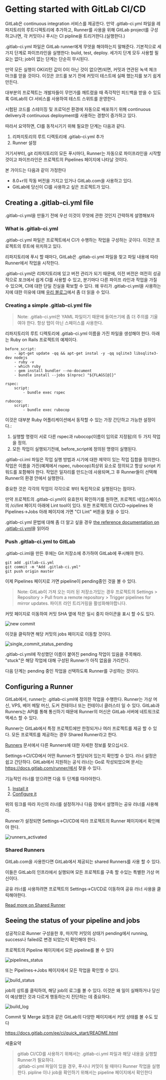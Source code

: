 
# Getting started with GitLab CI/CD

GitLab은 continuous integration 서비스를 제공한다. 만약 .gitlab-ci.yml 파일을 레파지토리의 루트디렉토리에 추가하고, Runner를 사용을 위해 GitLab project를 구성하고나면, 각 커밋이나 푸시는 CI pipline을 트리거한다.(실행한다.) 

.gitlab-ci.yml 파일은 GitLab runner에게 무엇을 해야하는지 말해준다. 기본적으로 세가지 단계로 파이프라인을 실행한다: build, test, deploy. 세가지 단계 모두 사용할 필요는 없다; job이 없는 단계는 단순히 무시된다.

만약 모든 실행이 OK(리턴 값이 0이 아닌 것이 없으면)되면, 커밋과 연관된 녹색 체크 마크를 얻을 것이다. 이것은 코드를 보기 전에 커밋이 테스트에 실패 했는지를 보기 쉽게 만든다. 

대부분의 프로젝트는 개발자들이 무언가를 깨트렸을 때 즉각적인 피드백을 받을 수 있도록 GitLab의 CI 서비스를 사용하여 테스트 스위트를 운영한다.

시험된 코드를 스테이징 및 프로덕션 환경에 자동으로 배포하기 위해 continuous delivery과 continuous deployment를 사용하는 경향이 증가하고 있다.

따라서 요약하면, CI를 동작시기기 위해 필요한 단계는 다음과 같다. 

1. 리파지토리의 루트 디렉토리에 .gitlab-ci.yml 추가
2. Runner 설정

거기서부터, git 리파지토리의 모든 푸시마다, Runner는 자동으로 파이프라인을 시작할 것이고 파이프라인은 프로젝트의 Pipelines 페이지에 나타날 것이다. 

본 가이드는 다음과 같이 가정한다
* 8.0+r의 작동 버전을 가지고 있거나 GitLab.com을 사용하고 있다.
* GitLab에 당신이 CI를 사용하고 싶은 프로젝트가 있다.

## Creating a .gitlab-ci.yml file
 .gitlab-ci.yml을 만들기 전에 우선 이것이 무엇에 관한 것인지 간략하게 설명해보자

### What is .gitlab-ci.yml
.gitlab-ci.yml 파일은 프로젝트에서 CI가 수행하는 작업을 구성하는 곳이다. 이것은 프로젝트의 루트에 위치하고 있다. 

리파지토리에 푸시 할 때마다, GitLab은 .gitlab-ci.yml 파일을 찾고 파일 내용에 따라 Runner에서 작업을 시작한다. 

.gitlab-ci.yml은 리파지토리에 있고 버전 관리가 되기 때문에, 이전 버전은 여전히 성공적으로 포크에서 쉽게 CI를 사용할 수 있고, 분기마다 다른 파이프 라인과 작업을 가질 수 있으며, CI에 대한 단일 진실을 확보할 수 있다. 왜 우리가 .gitlab-ci.yml을 사용하는지에 대한 이유에 대해 [우리 블로그](https://about.gitlab.com/2015/05/06/why-were-replacing-gitlab-ci-jobs-with-gitlab-ci-dot-yml/)에서 좀 더 읽을 수 있다. 

### Creating a simple .gitlab-ci.yml file

> Note: .gitlab-ci.yml은 YAML 파일이기 때문에 들여쓰기에 좀 더 주의를 기울여야 한다. 항상 탭이 아닌 스페이스를 사용한다.

리파지토리의 루트 디렉토리에 .gitlab-ci.yml 이름을 가진 파일을 생성해야 한다. 아래는 Ruby on Rails 프로젝트의 예제이다. 

```
before_script:
    - apt-get update -qq && apt-get instal -y -qq sqlite3 libsqlite3-dev nodejs
    - ruby -v
    - which ruby
    - gem install bundler --no-document
    - bundle install --jobs $(nproc) "${FLAGS[@]}"

rspec:
    script:
        - bundle exec rspec

rubocop:
    script:
        - bundle exec rubocop
```

이것은 대부분 Ruby 어플리케이션에서 동작할 수 있는 가장 간단하고 가능한 설정이다.:
1. 실행할 명령이 서로 다른 rspec과 rubocop(이름이 임의로 지정됨)의 두 가지 작업을 정의.
2. 모든 작업이 실행되기전에, before_script에 정의된 명령이 실행된다.

.gitlab-ci.iml 파일은 작업 실행 방법과 시기에 대한 제약이 있는 작업 집합을 정의한다. 작업은 이름을 가진(예제에서 rspec, rubocop)최상위 요소로 정의되고 항상 script 키워드를 포함해야 한다. 작업은 일자리를 만드는데 사용되며,그 후 Runner들이 선택해 Runner의 환경 안에서 실행한다.

중요한 것은 각각의 작업이 각각으로 부터 독립적으로 실행된다는 점이다.

만약 프로젝트의 .gitlab-ci.yml이 유효한지 확인하기를 원하면, 프로젝트 네임스페이스의 /ci/lint 페이지 아래에 Lint tool이 있다. 또한 프로젝트의 CI/CD->pipelines 와 Pipelines->Jobs 아래 페이지에 가면 "CI Lint" 버튼을 찾을 수 있다. 

.gitlab-ci.yml 문법에 대해 좀 더 알고 싶을 경우 [the reference documentation on .gitlab-ci.yml](https://docs.gitlab.com/ee/ci/yaml/README.html)을 읽어라

### Push .gitlab-ci.yml to GitLab

.gitlab-ci.iml을 만든 후에는 Git 저장소에 추가하여 GitLab에 푸시해야 한다.

```
git add .gitlab-ci.yml
git commit -m "Add .gitlab-ci.yml"
git push origin master
```

이제 Pipelines 페이지로 가면 pipeline이 pending중인 것을 볼 수 있다.

> Note: GitLab이 가져 오는 미러 된 저장소가있는 경우 프로젝트의 Settings > Repository > Pull from a remote repository > Trigger pipelines for mirror updates. 파이프 라인 트리거링을 활성화해야합니다.

커밋 페이지로 이동하여 커밋 SHA 옆에 작은 일시 중지 아이콘을 표시 할 수도 있다. 

![new commit](https://docs.gitlab.com/ee/ci/quick_start/img/new_commit.png)

이것을 클릭하면 해당 커밋의 jobs 페이지로 이동할 것이다.

![single_commit_status_pending](https://docs.gitlab.com/ee/ci/quick_start/img/single_commit_status_pending.png)

.gitlab-ci.yml에 작성했던 이름이 붙여진 pending 작업이 있음을 주목해라. "stuck"은 해당 작업에 대해 구성된 Runner가 아직 없음을 가리킨다.

다음 단계는 pending 중인 작업을 선택하도록 Runner를 구성하는 것이다.

## Configuring a Runner


GitLab에서, runner는 .gitlab-ci.yml에 정의한 작업을 수행한다. Runner는 가상 머신, VPS, 베어 메탈 머신, 도커 컨테이너 또는 컨테이너 클러스터 일 수 있다. GitLab과 Runners는 API를 통해 통신하기 때문에 Runner의 머신은 GitLab 서버에 네트워크로 액세스 할 수 있다.

Runner는 GitLab에서 특정 프로젝트에만 한정되거나 여러 프로젝트를 제공 할 수 있다. 모든 프로젝트를 제공하는 경우 Shared Runner라고 한다.

[Runners](https://docs.gitlab.com/ee/ci/runners/README.html) 문서에서 다른 Runners에 대한 자세한 정보를 찾으십시오.

Settings->CI/CD에서 어떤 Runner가 할당되어 있는지 확인할 수 있다. 러너 설정은 쉽고 간단하다. GitLab에서 지원하는 공식 러너는 Go로 작성되었으며 문서는 https://docs.gitlab.com/runner/에서 찾을 수 있다.

기능적인 러너를 얻으려면 다음 두 단계를 따라야한다.

1. [Install it](https://docs.gitlab.com/runner/install/)
2. [Configure it](https://docs.gitlab.com/ee/ci/runners/README.html#registering-a-specific-runner)

위의 링크를 따라 자신의 러너를 설정하거나 다음 장에서 설명하는 공유 러너를 사용해라. 

Runner가 설정되면 Settings->CI/CD에 따라 프로젝트의 Runner 페이지에서 확인해야 한다.

![runners_activated](https://docs.gitlab.com/ee/ci/quick_start/img/runners_activated.png)

### Shared Runners
GitLab.com을 사용한다면 GitLab에서 제공되는 shared Runners를 사용 할 수 있다.

이들은 GitLab의 인프라에서 실행되며 모든 프로젝트를 구축 할 수있는 특별한 가상 머신이다.

공유 러너를 사용하려면 프로젝트의 Settings->CI/CD로 이동하여 공유 러너 사용을 클릭해야한다.

[Read more on Shared Runner](https://docs.gitlab.com/ee/ci/runners/README.html)

## Seeing the status of your pipeline and jobs
성공적으로 Runner 구성을한 후, 마지막 커밋의 상태가 pending에서 running, success나 failed로 변경 되었는지 확인해야 한다.

프로젝트의 Pipeline 페이지에서 모든 pipeline를 볼 수 있다

![pipelines_status](https://docs.gitlab.com/ee/ci/quick_start/img/pipelines_status.png)

또는 Pipelines->Jobs 페이지에서 모든 작업을 확인할 수 있다.

![build_status](https://docs.gitlab.com/ee/ci/quick_start/img/builds_status.png)

job의 상트를 클릭하여, 해당 job의 로그를 볼 수 있다. 이것은 왜 일이 실패하거나 당신이 예상했던 것과 다르게 행동하는지 진단하는 데 중요하다.

![build_log](https://docs.gitlab.com/ee/ci/quick_start/img/build_log.png)

Commit 및 Merge 요청과 같은 GitLab의 다양한 페이지에서 커밋 상태를 볼 수도 있다



https://docs.gitlab.com/ee/ci/quick_start/README.html

세줄요약 
> gitlab CI/CD를 사용하기 위해서는 .gitlab-ci.yml 파일과 해당 내용을 실행할 Runner가 필요하다.  
> .gitlab-ci.yml 파일이 있을 경우, 푸시나 커밋이 될 때마다 Runner 작업을 실행한다. 
> pipline 이나 job을 확인하기 위해서는 pipeline 페이지에서 확인한다
